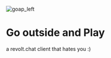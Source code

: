 ![goap_left](https://user-images.githubusercontent.com/115636509/197544450-8fb94319-2e80-4ed7-8aab-cb1ec1c37c3a.png)

# Go outside and Play
a revolt.chat client that hates you :)
